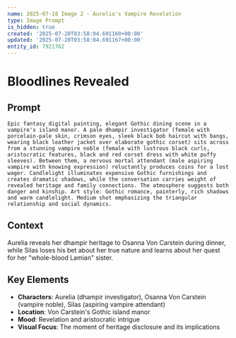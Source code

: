 ```yaml
---
name: 2025-07-18 Image 2 - Aurelia's Vampire Revelation
type: Image Prompt
is_hidden: true
created: '2025-07-20T03:58:04.691160+00:00'
updated: '2025-07-20T03:58:04.691167+00:00'
entity_id: 7921762
---
```


# Bloodlines Revealed

## Prompt

```
Epic fantasy digital painting, elegant Gothic dining scene in a vampire's island manor. A pale dhampir investigator (female with porcelain-pale skin, crimson eyes, sleek black bob haircut with bangs, wearing black leather jacket over elaborate gothic corset) sits across from a stunning vampire noble (female with lustrous black curls, aristocratic features, black and red corset dress with white puffy sleeves). Between them, a nervous mortal attendant (male aspiring vampire with knowing expression) reluctantly produces coins for a lost wager. Candlelight illuminates expensive Gothic furnishings and creates dramatic shadows, while the conversation carries weight of revealed heritage and family connections. The atmosphere suggests both danger and kinship. Art style: Gothic romance, painterly, rich shadows and warm candlelight. Medium shot emphasizing the triangular relationship and social dynamics.
```

## Context

Aurelia reveals her dhampir heritage to Osanna Von Carstein during dinner, while Silas loses his bet about her true nature and learns about her quest for her "whole-blood Lamian" sister.

## Key Elements

- **Characters**: Aurelia (dhampir investigator), Osanna Von Carstein (vampire noble), Silas (aspiring vampire attendant)
- **Location**: Von Carstein's Gothic island manor
- **Mood**: Revelation and aristocratic intrigue
- **Visual Focus**: The moment of heritage disclosure and its implications